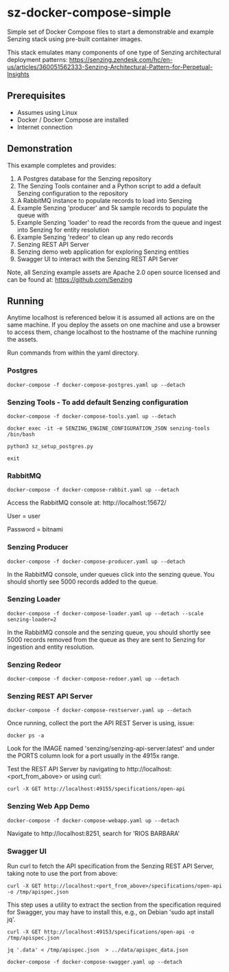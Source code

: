 # sz-docker-compose-simple

Simple set of Docker Compose files to start a demonstrable and example Senzing stack using pre-built container images.

This stack emulates many components of one type of Senzing  architectural deployment patterns: https://senzing.zendesk.com/hc/en-us/articles/360051562333-Senzing-Architectural-Pattern-for-Perpetual-Insights

## Prerequisites

- Assumes using Linux
- Docker / Docker Compose are installed
- Internet connection

## Demonstration

This example completes and provides:

1. A Postgres database for the Senzing repository
2. The Senzing Tools container and a Python script to add a default Senzing configuration to the repository
3. A RabbitMQ instance to populate records to load into Senzing
4. Example Senzing 'producer' and 5k sample records to populate the queue with
5. Example Senzing 'loader' to read the records from the queue and ingest into Senzing for entity resolution
6. Example Senzing 'redeor' to clean up any redo records
7. Senzing REST API Server
8. Senzing demo web application for exploring Senzing entities
9. Swagger UI to interact with the Senzing REST API Server


Note, all Senzing example assets are Apache 2.0 open source licensed and can be found at: https://github.com/Senzing

## Running

Anytime localhost is referenced below it is assumed all actions are on the same machine. If you deploy the assets on one machine and use a browser to access them, change localhost to the hostname of the machine running the assets.

Run commands from within the yaml directory.

### Postgres

```docker-compose -f docker-compose-postgres.yaml up --detach```


### Senzing Tools - To add default Senzing configuration

```docker-compose -f docker-compose-tools.yaml up --detach```

```docker exec -it -e SENZING_ENGINE_CONFIGURATION_JSON senzing-tools /bin/bash```

```python3 sz_setup_postgres.py```

```exit```

### RabbitMQ

```docker-compose -f docker-compose-rabbit.yaml up --detach```

Access the RabbitMQ console at: http://localhost:15672/ 

User = user

Password = bitnami

### Senzing Producer

```docker-compose -f docker-compose-producer.yaml up --detach```

In the RabbitMQ console, under queues click into the senzing queue. You should shortly see 5000 records added to the queue.

### Senzing Loader 

```docker-compose -f docker-compose-loader.yaml up --detach --scale senzing-loader=2```

In the RabbitMQ console and the senzing queue, you should shortly see 5000 records removed from the queue as they are sent to Senzing for ingestion and entity resolution.

### Senzing Redeor

```docker-compose -f docker-compose-redoer.yaml up --detach```

### Senzing REST API Server

```docker-compose -f docker-compose-restserver.yaml up --detach```

Once running, collect the port the API REST Server is using, issue:

```docker ps -a```

Look for the IMAGE named 'senzing/senzing-api-server:latest' and under the PORTS column look for a port usually in the 4915x range. 

Test the REST API Server by navigating to http://localhost:<port_from_above> or using curl:

```curl -X GET http://localhost:49155/specifications/open-api```

### Senzing Web App Demo

```docker-compose -f docker-compose-webapp.yaml up --detach```

Navigate to http://localhost:8251, search for 'RIOS BARBARA'

### Swagger UI

Run curl to fetch the API specification from the Senzing REST API Server, taking note to use the port from above:

```curl -X GET http://localhost:<port_from_above>/specifications/open-api -o /tmp/apispec.json```

This step uses a utility to extract the section from the specification required for Swagger, you may have to install this, e.g., on Debian 'sudo apt install jq'.

```curl -X GET http://localhost:49153/specifications/open-api -o /tmp/apispec.json```

```jq '.data' < /tmp/apispec.json  > ../data/apispec_data.json```

```docker-compose -f docker-compose-swagger.yaml up --detach```
